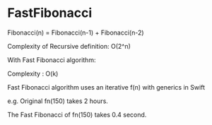 # FastFibonacci

Fibonacci(n) = Fibonacci(n-1) + Fibonacci(n-2)

Complexity of Recursive definition: O(2^n)


With Fast Fibonacci algorithm:

Complexity : O(k)

Fast Fibonacci algorithm uses an iterative f(n) with
generics in Swift

e.g. Original fn(150) takes 2 hours.

The Fast Fibonacci of fn(150) takes 0.4 second.

 


